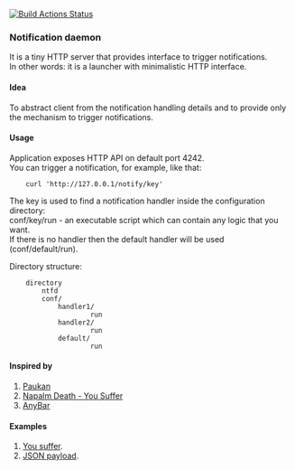 [![Build Actions Status](https://github.com/yantonov/ntfd/workflows/ci/badge.svg)](https://github.com/yantonov/ntfd/actions)

### Notification daemon

It is a tiny HTTP server that provides interface to trigger notifications.  
In other words: it is a launcher with minimalistic HTTP interface.

#### Idea
To abstract client from the notification handling details and to provide only the mechanism to trigger notifications.  

#### Usage

Application exposes HTTP API on default port 4242.  
You can trigger a notification, for example, like that:
```
    curl 'http://127.0.0.1/notify/key'
```
The key is used to find a notification handler inside the configuration directory:  
conf/key/run - an executable script which can contain any logic that you want.  
If there is no handler then the default handler will be used (conf/default/run).  

Directory structure:
```
    directory
        ntfd
        conf/
            handler1/
                    run
            handler2/
                    run
            default/
                    run
```
#### Inspired by
1. [Paukan](https://youtu.be/n1Fsz-I8Qag?t=285)
2. [Napalm Death - You Suffer](https://www.youtube.com/watch?v=ybGOT4d2Hs8)
3. [AnyBar](https://github.com/tonsky/AnyBar)

#### Examples
1. [You suffer](https://github.com/yantonov/ntfd/tree/master/examples/you_suffer).
2. [JSON payload](https://github.com/yantonov/ntfd/tree/master/examples/payload).
